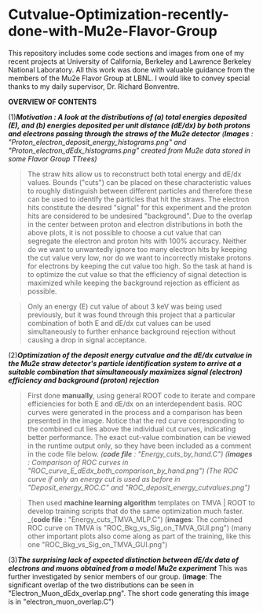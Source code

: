 # Cutvalue-Optimization-recently-done-with-Mu2e-Flavor-Group

This repository includes some code sections and images from one of my recent projects at University of California, Berkeley and Lawrence Berkeley National Laboratory. All this work was done with valuable guidance from the members of the Mu2e Flavor Group at LBNL. I would like to convey special thanks to my daily supervisor, Dr. Richard Bonventre.

**OVERVIEW OF CONTENTS**

(1)**_Motivation : A look at the distributions of (a) total energies deposited (E), and (b) energies deposited per unit distance (dE/dx) by both protons and electrons passing through the straws of the Mu2e detector_**
_(**Images** : "Proton_electron_deposit_energy_histograms.png" and "Proton_electron_dEdx_histograms.png" created from Mu2e data stored in some Flavor Group TTrees)_

  > The straw hits allow us to reconstruct both total energy and dE/dx values. Bounds ("cuts") can be placed on these characteristic values to roughly distinguish between different particles and therefore these can be used to identify the particles that hit the straws. The electron hits constitute the desired "signal" for this experiment and the proton hits are considered to be undesired "background". Due to the overlap in the center between proton and electron distributions in both the above plots, it is not possible to choose a cut value that can segregate the electron and proton hits with 100% accuracy. 
Neither do we want to unwantedly ignore too many electron hits by keeping the cut value very low, nor do we want to incorrectly mistake protons for electrons by keeping the cut value too high. So the task at hand is to optimize the cut value so that the efficiency of signal detection is maximized while keeping the background rejection as efficient as possible.

  > Only an energy (E) cut value of about 3 keV was being used previously, but it was found through this project that a particular combination of both E and dE/dx cut values can be used simultaneously to further enhance background rejection without causing a drop in signal acceptance. 

(2)**_Optimization of the deposit energy cutvalue and the dE/dx cutvalue in the Mu2e straw detector's particle identification system to arrive at a suitable combination that simultaneously maximizes signal (electron) efficiency and background (proton) rejection_**

  > First done **manually**, using general ROOT code to iterate and compare efficiencies for both E and dE/dx on an interdependent basis. ROC curves were generated in the process and a comparison has been presented in the image. Notice that the red curve corresponding to the combined cut lies above the individual cut curves, indicating better performance. The exact cut-value combination can be viewed in the runtime output only, so they have been included as a comment in the code file below.
  _(**code file** : "Energy_cuts_by_hand.C") (**images** : Comparison of ROC curves in "ROC_curve_E_dEdx_both_comparison_by_hand.png") (The ROC curve if only an energy cut is used as before in "Deposit_energy_ROC.C" and "ROC_deposit_energy_cutvalues.png")_
  
  > Then used **machine learning algorithm** templates on TMVA | ROOT to develop training scripts that do the same optimization much faster. 
  _(**code file** : "Energy_cuts_TMVA_MLP.C") (**images**: The combined ROC curve on TMVA is "ROC_Bkg_vs_Sig_on_TMVA_GUI.png")
  (many other important plots also come along as part of the training, like this one "ROC_Bkg_vs_Sig_on_TMVA_GUI.png")
  
(3)**_The surprising lack of expected distinction between dE/dx data of electrons and muons obtained from a model Mu2e experiment_** 
This was further investigated by senior members of our group. (**image**: The significant overlap of the two distributions can be seen in "Electron_Muon_dEdx_overlap.png". The short code generating this image is in "electron_muon_overlap.C")
